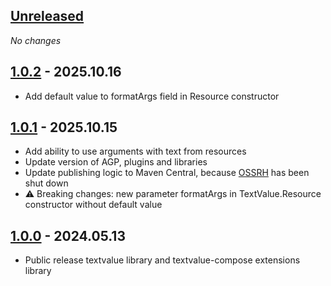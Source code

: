 ## [Unreleased]

*No changes*

## [1.0.2] - 2025.10.16

- Add default value to formatArgs field in Resource constructor

## [1.0.1] - 2025.10.15

- Add ability to use arguments with text from resources
- Update version of AGP, plugins and libraries
- Update publishing logic to Maven Central, because [OSSRH](https://central.sonatype.org/pages/ossrh-eol/) has been shut down
- ⚠️ Breaking changes: new parameter formatArgs in TextValue.Resource constructor without default value

## [1.0.0] - 2024.05.13

- Public release textvalue library and textvalue-compose extensions library

[unreleased]: https://github.com/RedMadRobot/TextValue/compare/1.0.2...main
[1.0.2]: https://github.com/RedMadRobot/TextValue/compare/1.0.1...1.0.2
[1.0.1]: https://github.com/RedMadRobot/TextValue/compare/1.0.0...1.0.1
[1.0.0]: https://github.com/RedMadRobot/TextValue/compare/d5d1d9...1.0.0
